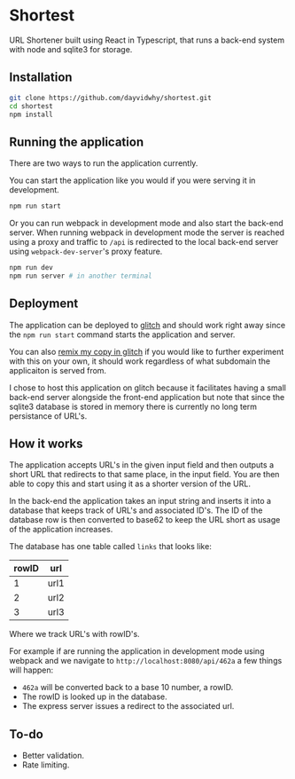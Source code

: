 # Shortest
URL Shortener built using React in Typescript, that runs a back-end system with node and sqlite3 for storage.

## Installation
```bash
git clone https://github.com/dayvidwhy/shortest.git
cd shortest
npm install
```

## Running the application
There are two ways to run the application currently.

You can start the application like you would if you were serving it in development.
```bash
npm run start
```

Or you can run webpack in development mode and also start the back-end server. When running webpack in development mode the server is reached using a proxy and traffic to `/api` is redirected to the local back-end server using `webpack-dev-server`'s proxy feature.
```bash
npm run dev
npm run server # in another terminal
```

## Deployment
The application can be deployed to [glitch](https://glitch.com) and should work right away since the `npm run start` command starts the application and server.

You can also [remix my copy in glitch](https://glitch.com/edit/#!/remix/shortest) if you would like to further experiment with this on your own, it should work regardless of what subdomain the applicaiton is served from.

I chose to host this application on glitch because it facilitates having a small back-end server alongside the front-end application but note that since the sqlite3 database is stored in memory there is currently no long term persistance of URL's.

## How it works
The application accepts URL's in the given input field and then outputs a short URL that redirects to that same place, in the input field. You are then able to copy this and start using it as a shorter version of the URL.

In the back-end the application takes an input string and inserts it into a database that keeps track of URL's and associated ID's. The ID of the database row is then converted to base62 to keep the URL short as usage of the application increases.

The database has one table called `links` that looks like:

| rowID | url             |
| ------|-----------------|
| 1     | url1            |
| 2     | url2            |
| 3     | url3            |

Where we track URL's with rowID's.

For example if are running the application in development mode using webpack and we navigate to `http://localhost:8080/api/462a` a few things will happen:

* `462a` will be converted back to a base 10 number, a rowID.
* The rowID is looked up in the database.
* The express server issues a redirect to the associated url.

## To-do
* Better validation.
* Rate limiting.
